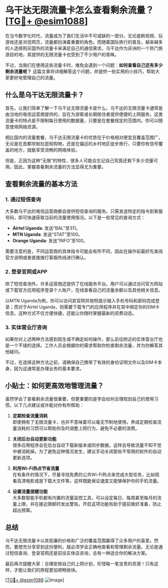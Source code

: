 # 乌干达无限流量卡怎么查看剩余流量？[[TG💪+ @esim1088](https://t.me/s/esim1088)]

在当今数字化时代，流量成为了我们生活中不可或缺的一部分。无论是刷视频、玩游戏还是浏览网页，流量都扮演着重要的角色。而随着国际旅行的普及，越来越多的人选择购买国外的流量卡来满足自己的通信需求。乌干达作为非洲的一个热门旅游目的地，其提供的无限流量卡也受到了不少用户的青睐。

不过，当我们在使用这些流量卡时，难免会遇到一个问题：**如何查看自己还有多少剩余流量呢？** 这篇文章将详细解答这个问题，并提供一些实用的小技巧，帮助大家更好地管理自己的流量。

## 什么是乌干达无限流量卡？

首先，让我们简单了解一下乌干达无限流量卡是什么。乌干达的无限流量卡通常是由当地的电信运营商提供的，旨在为游客或长期居住者提供便捷的上网服务。这类流量卡的特点是不限制每日使用的数据量，只要是在套餐规定的范围内，你可以随意使用网络资源。

相比国内的流量套餐，乌干达无限流量卡的优势在于价格相对便宜且覆盖范围广。无论是在首都坎帕拉逛街购物，还是在偏远的乡村地区徒步旅行，只要你有信号覆盖的地方，就能享受流畅的网络体验。

但是，正因为这种“无限”的特性，很多人可能会忘记自己究竟还剩下多少流量可用。因此，掌握查看剩余流量的方法显得尤为重要。

## 查看剩余流量的基本方法

### 1. 通过短信查询

大多数乌干达的电信运营商都会提供短信查询的服务。只需发送特定的指令到客服号码，即可快速获取当前的流量使用情况。以下是一些常见的查询方式：

- **Airtel Uganda**: 发送“BAL”至311。
- **MTN Uganda**: 发送“STAT”至100。
- **Orange Uganda**: 发送“INFO”至100。

需要注意的是，不同运营商的具体指令可能会有所不同，因此在操作前最好先查阅官方说明或者直接拨打客服热线进行确认。

### 2. 登录官网或APP

除了短信查询外，许多运营商还提供了在线服务平台。用户可以通过访问官方网站或下载官方应用程序登录个人账户，在线查看自己的流量余额以及其他相关信息。

以MTN Uganda为例，你可以访问其官网并按照提示输入手机号码和密码完成登录；而对于Airtel Uganda，则需要下载专门的应用程序并在其中绑定你的SIM卡信息。这种方式不仅方便快捷，还能让你随时掌握最新的资费动态。

### 3. 实体营业厅咨询

如果你对上述两种方法感到陌生或不确定如何操作，那么前往附近的实体营业厅也是一个不错的选择。工作人员会根据你的需求帮助你检查剩余流量，并为你解答其他疑问。

不过，在选择这种方法之前，请确保自己携带了有效的身份证明文件以及SIM卡本身，因为这通常是办理业务的基本要求。

## 小贴士：如何更高效地管理流量？

虽然学会了查看剩余流量很重要，但更重要的是学会如何合理规划自己的使用习惯。以下几点建议或许能对你有所帮助：

1. **定期检查流量消耗**  
   即使拥有了无限流量卡，也并不意味着可以毫无节制地使用。养成定期检查流量消耗的习惯可以帮助你及时调整上网行为，避免不必要的浪费。

2. **关闭后台自动更新功能**  
   很多应用程序会在后台自动下载新版本或同步数据，这样会导致流量不知不觉中被消耗掉。为了避免这种情况发生，建议手动关闭那些不常用的软件的自动更新选项。

3. **利用Wi-Fi热点节省流量**  
   在有条件的情况下，尽量寻找免费的公共Wi-Fi热点来完成大型任务，比如观看高清电影或是下载大文件等。这样既能保证速度又能够保护你的手机流量。

4. **设置流量提醒功能**  
   大多数智能手机都有内置的流量监控工具，可以设定每日、每周甚至每月的流量上限，并在接近限额时发出警告。开启这项功能有助于提前做好准备，防止超出预算。

## 总结

乌干达无限流量卡以其低廉的价格和广泛的覆盖范围赢得了众多用户的喜爱。然而，要想充分享受到这份便利，就必须学会正确地查看和管理剩余流量。无论是通过短信查询、登录官网还是前往实体店咨询，总有一种适合你的解决方案。

最后再次提醒大家：合理安排自己的上网计划，珍惜每一笔宝贵的资源！只有这样，才能让我们的旅程更加顺畅愉快。

[[TG💪+ @esim1088](https://t.me/s/esim1088) ![Image](https://i.postimg.cc/4NQfJmqS/Snipaste-2025-05-13-00-14-12.png)]